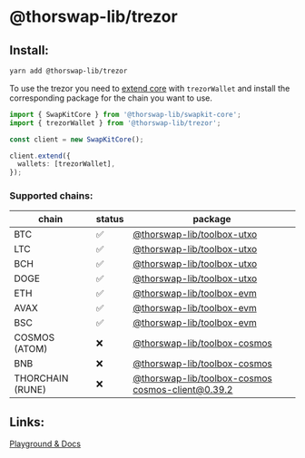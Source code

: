 # @thorswap-lib/trezor

## Install:

```bash
yarn add @thorswap-lib/trezor
```

To use the trezor you need to [extend core](packages/swapkit-core#swapkitcore-api) with `trezorWallet` and install the corresponding package for the chain you want to use.

```ts
import { SwapKitCore } from '@thorswap-lib/swapkit-core';
import { trezorWallet } from '@thorswap-lib/trezor';

const client = new SwapKitCore();

client.extend({
  wallets: [trezorWallet],
});
```

### Supported chains:

| chain            | status | package                      |
| ---------------- | ------ | ---------------------------- |
| BTC              | ✅     | [@thorswap-lib/toolbox-utxo](../toolbox-utxo/README.md)                          |
| LTC              | ✅     | [@thorswap-lib/toolbox-utxo](../toolbox-utxo/README.md)                          |
| BCH              | ✅     | [@thorswap-lib/toolbox-utxo](../toolbox-utxo/README.md)                          |
| DOGE             | ✅     | [@thorswap-lib/toolbox-utxo](../toolbox-utxo/README.md)                          |
| ETH              | ✅     | [@thorswap-lib/toolbox-evm](../toolbox-evm/README.md)                            |
| AVAX             | ✅     | [@thorswap-lib/toolbox-evm](../toolbox-evm/README.md)                            |
| BSC              | ✅     | [@thorswap-lib/toolbox-evm](../toolbox-evm/README.md)                            |
| COSMOS (ATOM)    | ❌     | [@thorswap-lib/toolbox-cosmos](../toolbox-cosmos/README.md)                      |
| BNB              | ❌     | [@thorswap-lib/toolbox-cosmos](../toolbox-cosmos/README.md)                      |
| THORCHAIN (RUNE) | ❌     | [@thorswap-lib/toolbox-cosmos](../toolbox-cosmos/README.md) cosmos-client@0.39.2 |

## Links:

[Playground & Docs](https://trezor.github.io/trezor-suite/connect-explorer/#/)
